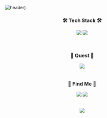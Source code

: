 ![header](https://capsule-render.vercel.app/api?height=400&color=auto&text=Hello%20World!&desc=Hy0u4a%20Profile&theme=radical))

<h3 align="center">🛠 Tech Stack 🛠</h3>
<p align="center">
  <img src="https://img.shields.io/badge/Python-3766AB?style=flat-square&logo=Python&logoColor=white"/></a>
  <img src="https://img.shields.io/badge/CSharp-009000?style=flat-square&logo=CSharp&logoColor=white"/></a>
</p></br>

<h3 align="center">📔 Quest 📔</h3>
<p align="center">
  <img src="https://img.shields.io/badge/Rust-808080?style=flat-square&logo=Rust&logoColor=white"
</p></br></br>

<h3 align="center">🎈 Find Me 🎈</h3>
<p align="center">
  <img src="https://img.shields.io/badge/Mail-hyouka@kakao.com-FFD400?style=flat-square&logo=Mail&logoColor=white"/></a>
  <img src="https://img.shields.io/badge/Instagram-E4405F?style=flat-square&logo=Instagram&logoColor=white&link=https://www.instagram.com/jeongwoojun__/"
</p></br></br></br>

<a href="https://github.com/anuraghazra/github-readme-stats">
  <img align="center" src="https://github-readme-stats.vercel.app/api?username=hy0u4a&theme=tokyonight")](https://github.com/anuraghazra/github-readme-stats)
</a>
